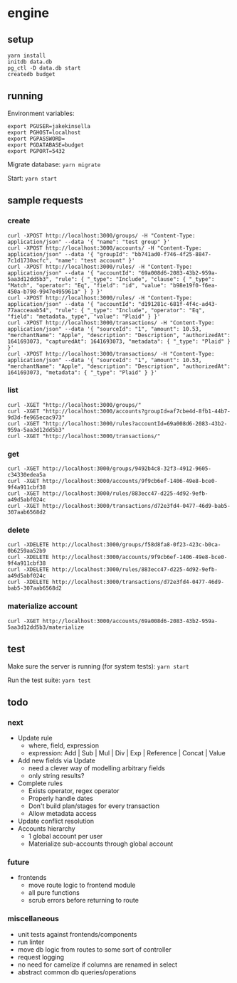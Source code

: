 # engine

## setup
`yarn install`  
`initdb data.db`  
`pg_ctl -D data.db start`  
`createdb budget`  

## running

Environment variables:
```
export PGUSER=jakekinsella
export PGHOST=localhost
export PGPASSWORD=
export PGDATABASE=budget
export PGPORT=5432
```

Migrate database:
`yarn migrate`

Start:
`yarn start`

## sample requests

### create
`curl -XPOST http://localhost:3000/groups/ -H "Content-Type: application/json" --data '{ "name": "test group" }'`  
`curl -XPOST http://localhost:3000/accounts/ -H "Content-Type: application/json" --data '{ "groupId": "bb741ad0-f746-4f25-8847-7c1d1730acfc", "name": "test account" }'`  
`curl -XPOST http://localhost:3000/rules/ -H "Content-Type: application/json" --data '{ "accountId": "69a008d6-2083-43b2-959a-5aa3d12dd5b3", "rule": { "_type": "Include", "clause": { "_type": "Match", "operator": "Eq", "field": "id", "value": "b98e19f0-f6ea-450a-b798-9947e495961a" } } }'`  
`curl -XPOST http://localhost:3000/rules/ -H "Content-Type: application/json" --data '{ "accountId": "d191281c-681f-4f4c-ad43-77aacceaab54", "rule": { "_type": "Include", "operator": "Eq", "field": "metadata._type", "value": "Plaid" } }'`  
`curl -XPOST http://localhost:3000/transactions/ -H "Content-Type: application/json" --data '{ "sourceId": "1", "amount": 10.53, "merchantName": "Apple", "description": "Description", "authorizedAt": 1641693073, "capturedAt": 1641693073, "metadata": { "_type": "Plaid" } }'`  
`curl -XPOST http://localhost:3000/transactions/ -H "Content-Type: application/json" --data '{ "sourceId": "1", "amount": 10.53, "merchantName": "Apple", "description": "Description", "authorizedAt": 1641693073, "metadata": { "_type": "Plaid" } }'`  

### list
`curl -XGET "http://localhost:3000/groups/"`  
`curl -XGET "http://localhost:3000/accounts?groupId=af7cbe4d-8fb1-44b7-9d3d-fe965ecac973"`  
`curl -XGET "http://localhost:3000/rules?accountId=69a008d6-2083-43b2-959a-5aa3d12dd5b3"`  
`curl -XGET "http://localhost:3000/transactions/"`  

### get
`curl -XGET http://localhost:3000/groups/9492b4c8-32f3-4912-9605-c34330edea5a`  
`curl -XGET http://localhost:3000/accounts/9f9cb6ef-1406-49e8-bce0-9f4a911cbf38`  
`curl -XGET http://localhost:3000/rules/883ecc47-d225-4d92-9efb-a49d5abf024c`  
`curl -XGET http://localhost:3000/transactions/d72e3fd4-0477-46d9-bab5-307aab6568d2`  

### delete
`curl -XDELETE http://localhost:3000/groups/f58d8fa8-0f23-423c-b0ca-0b6259aa52b9`  
`curl -XDELETE http://localhost:3000/accounts/9f9cb6ef-1406-49e8-bce0-9f4a911cbf38`  
`curl -XDELETE http://localhost:3000/rules/883ecc47-d225-4d92-9efb-a49d5abf024c`  
`curl -XDELETE http://localhost:3000/transactions/d72e3fd4-0477-46d9-bab5-307aab6568d2`  

### materialize account
`curl -XGET http://localhost:3000/accounts/69a008d6-2083-43b2-959a-5aa3d12dd5b3/materialize`  

## test
Make sure the server is running (for system tests):
`yarn start`

Run the test suite:
`yarn test`

## todo

### next
 - Update rule
   - where, field, expression
   - expression: Add | Sub | Mul | Div | Exp | Reference | Concat | Value
 - Add new fields via Update
   - need a clever way of modelling arbitrary fields
   - only string results?
 - Complete rules
   - Exists operator, regex operator
   - Properly handle dates
   - Don't build plan/stages for every transaction
   - Allow metadata access
 - Update conflict resolution
 - Accounts hierarchy
   - 1 global account per user
   - Materialize sub-accounts through global account

### future
  - frontends
    - move route logic to frontend module
    - all pure functions
    - scrub errors before returning to route

### miscellaneous
 - unit tests against frontends/components
 - run linter
 - move db logic from routes to some sort of controller
 - request logging
 - no need for camelize if columns are renamed in select
 - abstract common db queries/operations
